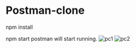 # Postman-clone
npm install

npm start
postman will start running.
![pc1](https://user-images.githubusercontent.com/37910311/123316952-52190180-d4e2-11eb-92dd-0f9adb380914.jpg)
![pc2](https://user-images.githubusercontent.com/37910311/123317151-868cbd80-d4e2-11eb-9118-bcc5b554dea4.jpg)
